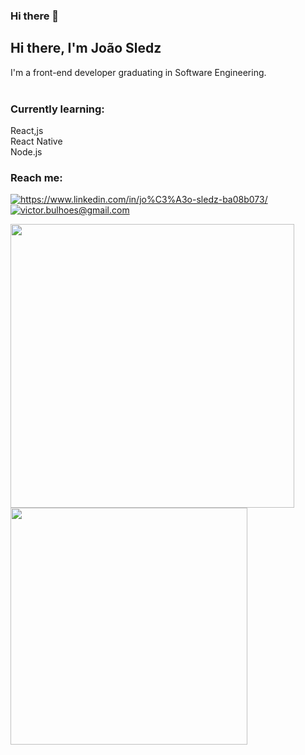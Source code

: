 ### Hi there 👋

## Hi there, I'm João Sledz

I'm a front-end developer graduating in Software Engineering.
<br/>
<br/>

### Currently learning:

React,js <br/>
React Native  <br/>
Node.js <br/>

### Reach me:
<p align="left">
  <a href="https://www.linkedin.com/in/jo%C3%A3o-sledz-ba08b073/">
    <img alt="https://www.linkedin.com/in/jo%C3%A3o-sledz-ba08b073/" src="https://img.shields.io/badge/João%20Sledz-2c71cd?style=flat&logo=linkedin&logoColor=white" />
  </a>
  <a href="mailto:victor.bulhoes@gmail.com">
    <img alt="victor.bulhoes@gmail.com" src="https://img.shields.io/badge/victor.bulhoes@gmail.com-2c71cd?style=flat&logo=gmail&logoColor=white" />
  </a>
</p>

<p>
<img width="453.5" src="https://github-readme-stats.vercel.app/api?username=joaosledz&bg_color=ffffff13&text_color=fff&border_radius=10&border_color=00000000&show_icons=true" />

  <img width="378.95" src="https://github-readme-stats.vercel.app/api/top-langs/?username=joaosledz&layout=compact&bg_color=ffffff13&text_color=fff&border_radius=10&border_color=00000000" />
  </p>
